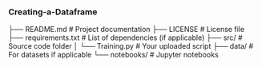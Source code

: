 ### Creating-a-Dataframe
├── README.md       # Project documentation
├── LICENSE         # License file
├── requirements.txt # List of dependencies (if applicable)
├── src/            # Source code folder
│   └── Training.py # Your uploaded script
├── data/           #  For datasets if applicable
└── notebooks/      #  Jupyter notebooks
